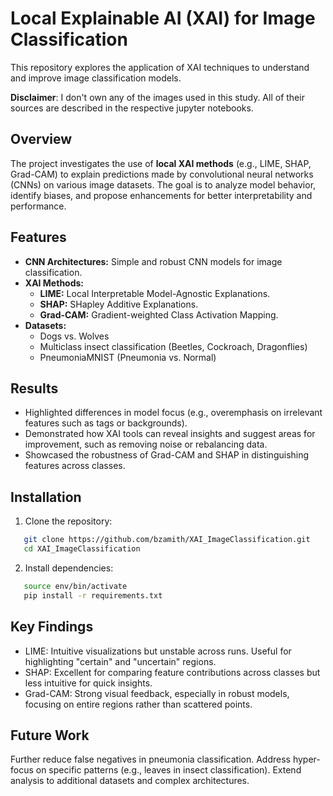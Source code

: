# Local Explainable AI (XAI) for Image Classification
This repository explores the application of XAI techniques to understand and improve image classification models.

**Disclaimer**: I don't own any of the images used in this study. All of their sources are described in the respective jupyter notebooks.

## Overview

The project investigates the use of **local XAI methods** (e.g., LIME, SHAP, Grad-CAM) to explain predictions made by convolutional neural networks (CNNs) on various image datasets. The goal is to analyze model behavior, identify biases, and propose enhancements for better interpretability and performance.

## Features

- **CNN Architectures:** Simple and robust CNN models for image classification.
- **XAI Methods:**
  - **LIME:** Local Interpretable Model-Agnostic Explanations.
  - **SHAP:** SHapley Additive Explanations.
  - **Grad-CAM:** Gradient-weighted Class Activation Mapping.
- **Datasets:**  
  - Dogs vs. Wolves  
  - Multiclass insect classification (Beetles, Cockroach, Dragonflies)  
  - PneumoniaMNIST (Pneumonia vs. Normal)

## Results

- Highlighted differences in model focus (e.g., overemphasis on irrelevant features such as tags or backgrounds).  
- Demonstrated how XAI tools can reveal insights and suggest areas for improvement, such as removing noise or rebalancing data.  
- Showcased the robustness of Grad-CAM and SHAP in distinguishing features across classes.  

## Installation

1. Clone the repository:
```bash
   git clone https://github.com/bzamith/XAI_ImageClassification.git
   cd XAI_ImageClassification
```

2. Install dependencies:
```bash
   source env/bin/activate
   pip install -r requirements.txt
```

## Key Findings

- LIME: Intuitive visualizations but unstable across runs. Useful for highlighting "certain" and "uncertain" regions.
- SHAP: Excellent for comparing feature contributions across classes but less intuitive for quick insights.
- Grad-CAM: Strong visual feedback, especially in robust models, focusing on entire regions rather than scattered points.

## Future Work

Further reduce false negatives in pneumonia classification.
Address hyper-focus on specific patterns (e.g., leaves in insect classification).
Extend analysis to additional datasets and complex architectures.